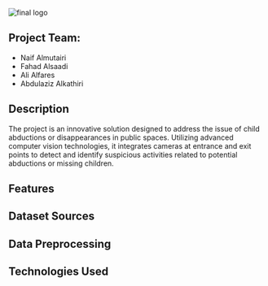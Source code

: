 ![final logo](https://github.com/user-attachments/assets/35b13121-ccc0-4514-9787-382764df5da6)

## Project Team:
  * Naif Almutairi
  * Fahad Alsaadi
  * Ali Alfares
  * Abdulaziz Alkathiri

## Description
The project is an innovative solution designed to address the issue of child abductions or disappearances in public spaces. Utilizing advanced computer vision technologies, it integrates cameras at entrance and exit points to detect and identify suspicious activities related to potential abductions or missing children.

## Features

## Dataset Sources

## Data Preprocessing

## Technologies Used

